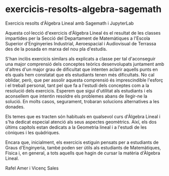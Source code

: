 # exercicis-resolts-algebra-sagemath
Exercicis resolts d'Àlgebra Lineal amb Sagemath i JupyterLab

Aquesta col·lecció d'exercicis d'Àlgebra Lineal és el
resultat de les classes impartides per la Secció del Departament
de Matemàtiques a l'Escola Superior d'Enginyeries
Industrial, Aeroespacial i Audiovisual de Terrassa des de la posada
en marxa del nou pla d'estudis.

S'han inclòs exercicis similars als explicats a classe per tal
d'aconseguir una major comprensió dels conceptes teòrics
desenvolupats juntament amb d'altres d'un major grau de dificultat que
intenten aclarir aquells punts en els quals hem constatat que els
estudiants tenen més dificultats. No cal oblidar, però, que per
assolir aquesta comprensió és imprescindible l'esforç i el
treball personal, tant pel que fa a l'estudi dels conceptes com
a la resolució dels exercicis. Esperem que sigui d'utilitat als
estudiants i els aconsellem que intentin resoldre els problemes
abans de llegir-ne la solució. En molts casos, segurament, trobaran
solucions alternatives a les donades.

Els temes que es tracten són habituals en qualsevol curs
d'Àlgebra Lineal i s'ha dedicat especial atenció als seus aspectes
geomètrics. Així, els dos últims capítols estan dedicats a la Geometria lineal
i a l'estudi de les còniques i les quàdriques.

Encara que, inicialment, els exercicis estiguin pensats per a
estudiants de Graus d'Enginyeria, també poden ser útils als
estudiants de Matemàtiques, Física i, en general, a tots aquells
que hagin de cursar la matèria d'Àlgebra Lineal.

Rafel Amer i Vicenç Sales
